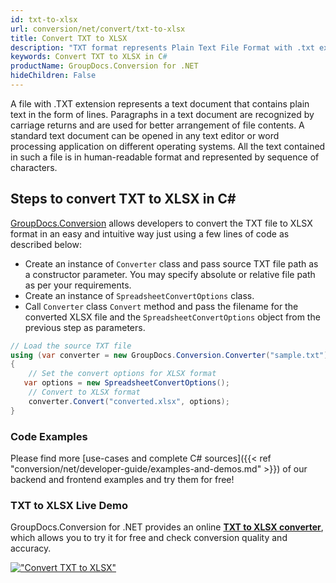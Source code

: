 ```yaml
---
id: txt-to-xlsx
url: conversion/net/convert/txt-to-xlsx
title: Convert TXT to XLSX
description: "TXT format represents Plain Text File Format with .txt extension. Learn how to convert TXT to XLSX file programmatically in C# language using GroupDocs.Conversion for .NET library."
keywords: Convert TXT to XLSX in C#
productName: GroupDocs.Conversion for .NET
hideChildren: False
---
```


A file with .TXT extension represents a text document that contains plain text in the form of lines. Paragraphs in a text document are recognized by carriage returns and are used for better arrangement of file contents. A standard text document can be opened in any text editor or word processing application on different operating systems. All the text contained in such a file is in human-readable format and represented by sequence of characters.

## Steps to convert TXT to XLSX in C#

[GroupDocs.Conversion](https://products.groupdocs.com/conversion/net) allows developers to convert the TXT file to XLSX format in an easy and intuitive way just using a few lines of code as described below:

* Create an instance of `Converter` class and pass source TXT file path as a constructor parameter. You may specify absolute or relative file path as per your requirements. 
* Create an instance of `SpreadsheetConvertOptions` class.
* Call `Converter` class `Convert` method and pass the filename for the converted XLSX file and the `SpreadsheetConvertOptions` object from the previous step as parameters.

```csharp
// Load the source TXT file
using (var converter = new GroupDocs.Conversion.Converter("sample.txt"))
{
    // Set the convert options for XLSX format
   var options = new SpreadsheetConvertOptions();
    // Convert to XLSX format
    converter.Convert("converted.xlsx", options);
}
```

### Code Examples

Please find more [use-cases and complete C# sources]({{< ref "conversion/net/developer-guide/examples-and-demos.md" >}}) of our backend and frontend examples and try them for free!

### TXT to XLSX Live Demo

GroupDocs.Conversion for .NET provides an online [**TXT to XLSX converter**](https://products.groupdocs.app/conversion/txt-to-xlsx), which allows you to try it for free and check conversion quality and accuracy.

[!["Convert TXT to XLSX"](conversion/net/images/convert-to-xlsx/convert-txt-to-xlsx.png)](https://products.groupdocs.app/conversion/txt-to-xlsx)